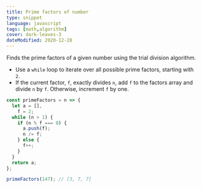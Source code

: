 ```yaml
---
title: Prime factors of number
type: snippet
language: javascript
tags: [math,algorithm]
cover: dark-leaves-3
dateModified: 2020-12-28
---
```


Finds the prime factors of a given number using the trial division algorithm.

- Use a `while` loop to iterate over all possible prime factors, starting with `2`.
- If the current factor, `f`, exactly divides `n`, add `f` to the factors array and divide `n` by `f`. Otherwise, increment `f` by one.

```js
const primeFactors = n => {
  let a = [],
    f = 2;
  while (n > 1) {
    if (n % f === 0) {
      a.push(f);
      n /= f;
    } else {
      f++;
    }
  }
  return a;
};
```

```js
primeFactors(147); // [3, 7, 7]
```
